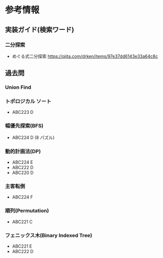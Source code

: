 # 参考情報

## 実装ガイド(検索ワード)

### 二分探索

- めぐる式二分探索 https://qiita.com/drken/items/97e37dd6143e33a64c8c

## 過去問

### Union Find

### トポロジカル ソート

- ABC223 D

### 幅優先探索(BFS)

- ABC224 D (8 パズル)

### 動的計画法(DP)

- ABC224 E
- ABC222 D
- ABC220 D

### 主客転倒

- ABC224 F

### 順列(Permutation)

- ABC221 C

### フェニックス木(Binary Indexed Tree)

- ABC221 E
- ABC222 D
